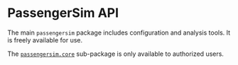 # PassengerSim API

The main `passengersim` package includes configuration and analysis tools.  It is
freely available for use.

The [`passengersim.core`](./Core/index.md) sub-package is only available to authorized users.
